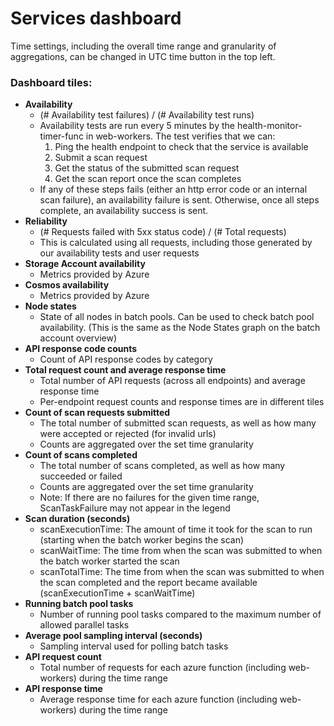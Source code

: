<!--
Copyright (c) Microsoft Corporation. All rights reserved.
Licensed under the MIT License.
-->

# Services dashboard

Time settings, including the overall time range and granularity of aggregations, can be changed in UTC time button in the top left.

### Dashboard tiles:

-   **Availability**
    -   (# Availability test failures) / (# Availability test runs)
    -   Availability tests are run every 5 minutes by the health-monitor-timer-func in web-workers. The test verifies that we can:
        1. Ping the health endpoint to check that the service is available
        2. Submit a scan request
        3. Get the status of the submitted scan request
        4. Get the scan report once the scan completes
    -   If any of these steps fails (either an http error code or an internal scan failure), an availability failure is sent. Otherwise, once all steps complete, an availability success is sent.
-   **Reliability**
    -   (# Requests failed with 5xx status code) / (# Total requests)
    -   This is calculated using all requests, including those generated by our availability tests and user requests
-   **Storage Account availability**
    -   Metrics provided by Azure
-   **Cosmos availability**
    -   Metrics provided by Azure
-   **Node states**
    -   State of all nodes in batch pools. Can be used to check batch pool availability. (This is the same as the Node States graph on the batch account overview)
-   **API response code counts**
    -   Count of API response codes by category
-   **Total request count and average response time**
    -   Total number of API requests (across all endpoints) and average response time
    -   Per-endpoint request counts and response times are in different tiles
-   **Count of scan requests submitted**
    -   The total number of submitted scan requests, as well as how many were accepted or rejected (for invalid urls)
    -   Counts are aggregated over the set time granularity
-   **Count of scans completed**
    -   The total number of scans completed, as well as how many succeeded or failed
    -   Counts are aggregated over the set time granularity
    -   Note: If there are no failures for the given time range, ScanTaskFailure may not appear in the legend
-   **Scan duration (seconds)**
    -   scanExecutionTime: The amount of time it took for the scan to run (starting when the batch worker begins the scan)
    -   scanWaitTime: The time from when the scan was submitted to when the batch worker started the scan
    -   scanTotalTime: The time from when the scan was submitted to when the scan completed and the report became available (scanExecutionTime + scanWaitTime)
-   **Running batch pool tasks**
    -   Number of running pool tasks compared to the maximum number of allowed parallel tasks
-   **Average pool sampling interval (seconds)**
    -   Sampling interval used for polling batch tasks
-   **API request count**
    -   Total number of requests for each azure function (including web-workers) during the time range
-   **API response time**
    -   Average response time for each azure function (including web-workers) during the time range
